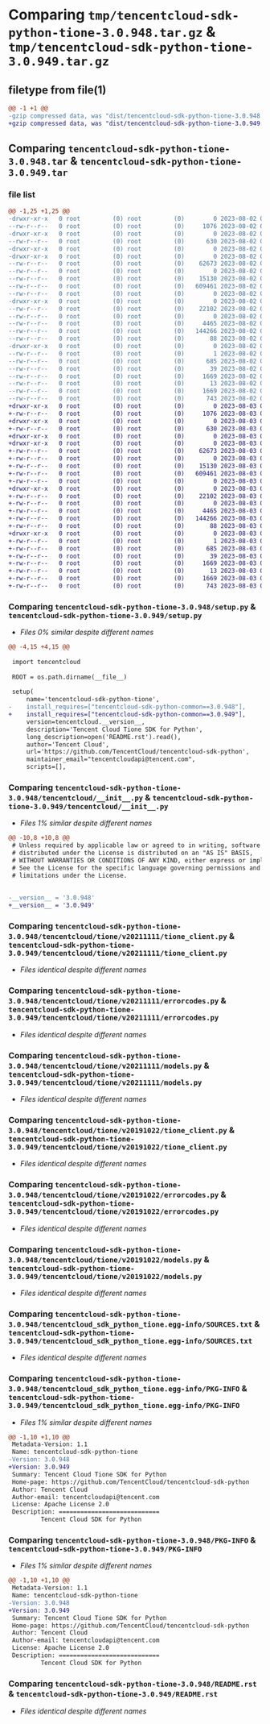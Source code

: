 # Comparing `tmp/tencentcloud-sdk-python-tione-3.0.948.tar.gz` & `tmp/tencentcloud-sdk-python-tione-3.0.949.tar.gz`

## filetype from file(1)

```diff
@@ -1 +1 @@
-gzip compressed data, was "dist/tencentcloud-sdk-python-tione-3.0.948.tar", last modified: Wed Aug  2 00:39:44 2023, max compression
+gzip compressed data, was "dist/tencentcloud-sdk-python-tione-3.0.949.tar", last modified: Thu Aug  3 00:36:43 2023, max compression
```

## Comparing `tencentcloud-sdk-python-tione-3.0.948.tar` & `tencentcloud-sdk-python-tione-3.0.949.tar`

### file list

```diff
@@ -1,25 +1,25 @@
-drwxr-xr-x   0 root         (0) root         (0)        0 2023-08-02 00:39:44.000000 tencentcloud-sdk-python-tione-3.0.948/
--rw-r--r--   0 root         (0) root         (0)     1076 2023-08-02 00:39:44.000000 tencentcloud-sdk-python-tione-3.0.948/setup.py
-drwxr-xr-x   0 root         (0) root         (0)        0 2023-08-02 00:39:44.000000 tencentcloud-sdk-python-tione-3.0.948/tencentcloud/
--rw-r--r--   0 root         (0) root         (0)      630 2023-08-02 00:39:44.000000 tencentcloud-sdk-python-tione-3.0.948/tencentcloud/__init__.py
-drwxr-xr-x   0 root         (0) root         (0)        0 2023-08-02 00:39:44.000000 tencentcloud-sdk-python-tione-3.0.948/tencentcloud/tione/
-drwxr-xr-x   0 root         (0) root         (0)        0 2023-08-02 00:39:44.000000 tencentcloud-sdk-python-tione-3.0.948/tencentcloud/tione/v20211111/
--rw-r--r--   0 root         (0) root         (0)    62673 2023-08-02 00:39:44.000000 tencentcloud-sdk-python-tione-3.0.948/tencentcloud/tione/v20211111/tione_client.py
--rw-r--r--   0 root         (0) root         (0)        0 2023-08-02 00:39:44.000000 tencentcloud-sdk-python-tione-3.0.948/tencentcloud/tione/v20211111/__init__.py
--rw-r--r--   0 root         (0) root         (0)    15130 2023-08-02 00:39:44.000000 tencentcloud-sdk-python-tione-3.0.948/tencentcloud/tione/v20211111/errorcodes.py
--rw-r--r--   0 root         (0) root         (0)   609461 2023-08-02 00:39:44.000000 tencentcloud-sdk-python-tione-3.0.948/tencentcloud/tione/v20211111/models.py
--rw-r--r--   0 root         (0) root         (0)        0 2023-08-02 00:39:44.000000 tencentcloud-sdk-python-tione-3.0.948/tencentcloud/tione/__init__.py
-drwxr-xr-x   0 root         (0) root         (0)        0 2023-08-02 00:39:44.000000 tencentcloud-sdk-python-tione-3.0.948/tencentcloud/tione/v20191022/
--rw-r--r--   0 root         (0) root         (0)    22102 2023-08-02 00:39:44.000000 tencentcloud-sdk-python-tione-3.0.948/tencentcloud/tione/v20191022/tione_client.py
--rw-r--r--   0 root         (0) root         (0)        0 2023-08-02 00:39:44.000000 tencentcloud-sdk-python-tione-3.0.948/tencentcloud/tione/v20191022/__init__.py
--rw-r--r--   0 root         (0) root         (0)     4465 2023-08-02 00:39:44.000000 tencentcloud-sdk-python-tione-3.0.948/tencentcloud/tione/v20191022/errorcodes.py
--rw-r--r--   0 root         (0) root         (0)   144266 2023-08-02 00:39:44.000000 tencentcloud-sdk-python-tione-3.0.948/tencentcloud/tione/v20191022/models.py
--rw-r--r--   0 root         (0) root         (0)       88 2023-08-02 00:39:44.000000 tencentcloud-sdk-python-tione-3.0.948/setup.cfg
-drwxr-xr-x   0 root         (0) root         (0)        0 2023-08-02 00:39:44.000000 tencentcloud-sdk-python-tione-3.0.948/tencentcloud_sdk_python_tione.egg-info/
--rw-r--r--   0 root         (0) root         (0)        1 2023-08-02 00:39:44.000000 tencentcloud-sdk-python-tione-3.0.948/tencentcloud_sdk_python_tione.egg-info/dependency_links.txt
--rw-r--r--   0 root         (0) root         (0)      685 2023-08-02 00:39:44.000000 tencentcloud-sdk-python-tione-3.0.948/tencentcloud_sdk_python_tione.egg-info/SOURCES.txt
--rw-r--r--   0 root         (0) root         (0)       39 2023-08-02 00:39:44.000000 tencentcloud-sdk-python-tione-3.0.948/tencentcloud_sdk_python_tione.egg-info/requires.txt
--rw-r--r--   0 root         (0) root         (0)     1669 2023-08-02 00:39:44.000000 tencentcloud-sdk-python-tione-3.0.948/tencentcloud_sdk_python_tione.egg-info/PKG-INFO
--rw-r--r--   0 root         (0) root         (0)       13 2023-08-02 00:39:44.000000 tencentcloud-sdk-python-tione-3.0.948/tencentcloud_sdk_python_tione.egg-info/top_level.txt
--rw-r--r--   0 root         (0) root         (0)     1669 2023-08-02 00:39:44.000000 tencentcloud-sdk-python-tione-3.0.948/PKG-INFO
--rw-r--r--   0 root         (0) root         (0)      743 2023-08-02 00:39:44.000000 tencentcloud-sdk-python-tione-3.0.948/README.rst
+drwxr-xr-x   0 root         (0) root         (0)        0 2023-08-03 00:36:43.000000 tencentcloud-sdk-python-tione-3.0.949/
+-rw-r--r--   0 root         (0) root         (0)     1076 2023-08-03 00:36:43.000000 tencentcloud-sdk-python-tione-3.0.949/setup.py
+drwxr-xr-x   0 root         (0) root         (0)        0 2023-08-03 00:36:43.000000 tencentcloud-sdk-python-tione-3.0.949/tencentcloud/
+-rw-r--r--   0 root         (0) root         (0)      630 2023-08-03 00:36:43.000000 tencentcloud-sdk-python-tione-3.0.949/tencentcloud/__init__.py
+drwxr-xr-x   0 root         (0) root         (0)        0 2023-08-03 00:36:43.000000 tencentcloud-sdk-python-tione-3.0.949/tencentcloud/tione/
+drwxr-xr-x   0 root         (0) root         (0)        0 2023-08-03 00:36:43.000000 tencentcloud-sdk-python-tione-3.0.949/tencentcloud/tione/v20211111/
+-rw-r--r--   0 root         (0) root         (0)    62673 2023-08-03 00:36:43.000000 tencentcloud-sdk-python-tione-3.0.949/tencentcloud/tione/v20211111/tione_client.py
+-rw-r--r--   0 root         (0) root         (0)        0 2023-08-03 00:36:43.000000 tencentcloud-sdk-python-tione-3.0.949/tencentcloud/tione/v20211111/__init__.py
+-rw-r--r--   0 root         (0) root         (0)    15130 2023-08-03 00:36:43.000000 tencentcloud-sdk-python-tione-3.0.949/tencentcloud/tione/v20211111/errorcodes.py
+-rw-r--r--   0 root         (0) root         (0)   609461 2023-08-03 00:36:43.000000 tencentcloud-sdk-python-tione-3.0.949/tencentcloud/tione/v20211111/models.py
+-rw-r--r--   0 root         (0) root         (0)        0 2023-08-03 00:36:43.000000 tencentcloud-sdk-python-tione-3.0.949/tencentcloud/tione/__init__.py
+drwxr-xr-x   0 root         (0) root         (0)        0 2023-08-03 00:36:43.000000 tencentcloud-sdk-python-tione-3.0.949/tencentcloud/tione/v20191022/
+-rw-r--r--   0 root         (0) root         (0)    22102 2023-08-03 00:36:43.000000 tencentcloud-sdk-python-tione-3.0.949/tencentcloud/tione/v20191022/tione_client.py
+-rw-r--r--   0 root         (0) root         (0)        0 2023-08-03 00:36:43.000000 tencentcloud-sdk-python-tione-3.0.949/tencentcloud/tione/v20191022/__init__.py
+-rw-r--r--   0 root         (0) root         (0)     4465 2023-08-03 00:36:43.000000 tencentcloud-sdk-python-tione-3.0.949/tencentcloud/tione/v20191022/errorcodes.py
+-rw-r--r--   0 root         (0) root         (0)   144266 2023-08-03 00:36:43.000000 tencentcloud-sdk-python-tione-3.0.949/tencentcloud/tione/v20191022/models.py
+-rw-r--r--   0 root         (0) root         (0)       88 2023-08-03 00:36:43.000000 tencentcloud-sdk-python-tione-3.0.949/setup.cfg
+drwxr-xr-x   0 root         (0) root         (0)        0 2023-08-03 00:36:43.000000 tencentcloud-sdk-python-tione-3.0.949/tencentcloud_sdk_python_tione.egg-info/
+-rw-r--r--   0 root         (0) root         (0)        1 2023-08-03 00:36:43.000000 tencentcloud-sdk-python-tione-3.0.949/tencentcloud_sdk_python_tione.egg-info/dependency_links.txt
+-rw-r--r--   0 root         (0) root         (0)      685 2023-08-03 00:36:43.000000 tencentcloud-sdk-python-tione-3.0.949/tencentcloud_sdk_python_tione.egg-info/SOURCES.txt
+-rw-r--r--   0 root         (0) root         (0)       39 2023-08-03 00:36:43.000000 tencentcloud-sdk-python-tione-3.0.949/tencentcloud_sdk_python_tione.egg-info/requires.txt
+-rw-r--r--   0 root         (0) root         (0)     1669 2023-08-03 00:36:43.000000 tencentcloud-sdk-python-tione-3.0.949/tencentcloud_sdk_python_tione.egg-info/PKG-INFO
+-rw-r--r--   0 root         (0) root         (0)       13 2023-08-03 00:36:43.000000 tencentcloud-sdk-python-tione-3.0.949/tencentcloud_sdk_python_tione.egg-info/top_level.txt
+-rw-r--r--   0 root         (0) root         (0)     1669 2023-08-03 00:36:43.000000 tencentcloud-sdk-python-tione-3.0.949/PKG-INFO
+-rw-r--r--   0 root         (0) root         (0)      743 2023-08-03 00:36:43.000000 tencentcloud-sdk-python-tione-3.0.949/README.rst
```

### Comparing `tencentcloud-sdk-python-tione-3.0.948/setup.py` & `tencentcloud-sdk-python-tione-3.0.949/setup.py`

 * *Files 0% similar despite different names*

```diff
@@ -4,15 +4,15 @@
 
 import tencentcloud
 
 ROOT = os.path.dirname(__file__)
 
 setup(
     name='tencentcloud-sdk-python-tione',
-    install_requires=["tencentcloud-sdk-python-common==3.0.948"],
+    install_requires=["tencentcloud-sdk-python-common==3.0.949"],
     version=tencentcloud.__version__,
     description='Tencent Cloud Tione SDK for Python',
     long_description=open('README.rst').read(),
     author='Tencent Cloud',
     url='https://github.com/TencentCloud/tencentcloud-sdk-python',
     maintainer_email="tencentcloudapi@tencent.com",
     scripts=[],
```

### Comparing `tencentcloud-sdk-python-tione-3.0.948/tencentcloud/__init__.py` & `tencentcloud-sdk-python-tione-3.0.949/tencentcloud/__init__.py`

 * *Files 1% similar despite different names*

```diff
@@ -10,8 +10,8 @@
 # Unless required by applicable law or agreed to in writing, software
 # distributed under the License is distributed on an "AS IS" BASIS,
 # WITHOUT WARRANTIES OR CONDITIONS OF ANY KIND, either express or implied.
 # See the License for the specific language governing permissions and
 # limitations under the License.
 
 
-__version__ = '3.0.948'
+__version__ = '3.0.949'
```

### Comparing `tencentcloud-sdk-python-tione-3.0.948/tencentcloud/tione/v20211111/tione_client.py` & `tencentcloud-sdk-python-tione-3.0.949/tencentcloud/tione/v20211111/tione_client.py`

 * *Files identical despite different names*

### Comparing `tencentcloud-sdk-python-tione-3.0.948/tencentcloud/tione/v20211111/errorcodes.py` & `tencentcloud-sdk-python-tione-3.0.949/tencentcloud/tione/v20211111/errorcodes.py`

 * *Files identical despite different names*

### Comparing `tencentcloud-sdk-python-tione-3.0.948/tencentcloud/tione/v20211111/models.py` & `tencentcloud-sdk-python-tione-3.0.949/tencentcloud/tione/v20211111/models.py`

 * *Files identical despite different names*

### Comparing `tencentcloud-sdk-python-tione-3.0.948/tencentcloud/tione/v20191022/tione_client.py` & `tencentcloud-sdk-python-tione-3.0.949/tencentcloud/tione/v20191022/tione_client.py`

 * *Files identical despite different names*

### Comparing `tencentcloud-sdk-python-tione-3.0.948/tencentcloud/tione/v20191022/errorcodes.py` & `tencentcloud-sdk-python-tione-3.0.949/tencentcloud/tione/v20191022/errorcodes.py`

 * *Files identical despite different names*

### Comparing `tencentcloud-sdk-python-tione-3.0.948/tencentcloud/tione/v20191022/models.py` & `tencentcloud-sdk-python-tione-3.0.949/tencentcloud/tione/v20191022/models.py`

 * *Files identical despite different names*

### Comparing `tencentcloud-sdk-python-tione-3.0.948/tencentcloud_sdk_python_tione.egg-info/SOURCES.txt` & `tencentcloud-sdk-python-tione-3.0.949/tencentcloud_sdk_python_tione.egg-info/SOURCES.txt`

 * *Files identical despite different names*

### Comparing `tencentcloud-sdk-python-tione-3.0.948/tencentcloud_sdk_python_tione.egg-info/PKG-INFO` & `tencentcloud-sdk-python-tione-3.0.949/tencentcloud_sdk_python_tione.egg-info/PKG-INFO`

 * *Files 1% similar despite different names*

```diff
@@ -1,10 +1,10 @@
 Metadata-Version: 1.1
 Name: tencentcloud-sdk-python-tione
-Version: 3.0.948
+Version: 3.0.949
 Summary: Tencent Cloud Tione SDK for Python
 Home-page: https://github.com/TencentCloud/tencentcloud-sdk-python
 Author: Tencent Cloud
 Author-email: tencentcloudapi@tencent.com
 License: Apache License 2.0
 Description: ============================
         Tencent Cloud SDK for Python
```

### Comparing `tencentcloud-sdk-python-tione-3.0.948/PKG-INFO` & `tencentcloud-sdk-python-tione-3.0.949/PKG-INFO`

 * *Files 1% similar despite different names*

```diff
@@ -1,10 +1,10 @@
 Metadata-Version: 1.1
 Name: tencentcloud-sdk-python-tione
-Version: 3.0.948
+Version: 3.0.949
 Summary: Tencent Cloud Tione SDK for Python
 Home-page: https://github.com/TencentCloud/tencentcloud-sdk-python
 Author: Tencent Cloud
 Author-email: tencentcloudapi@tencent.com
 License: Apache License 2.0
 Description: ============================
         Tencent Cloud SDK for Python
```

### Comparing `tencentcloud-sdk-python-tione-3.0.948/README.rst` & `tencentcloud-sdk-python-tione-3.0.949/README.rst`

 * *Files identical despite different names*

